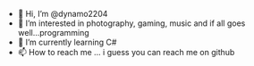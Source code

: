- 👋 Hi, I’m @dynamo2204
- 👀 I’m interested in photography, gaming, music and if all goes well...programming
- 🌱 I’m currently learning C#
- 📫 How to reach me ... i guess you can reach me on github

<!---
dynamo2204/dynamo2204 is a ✨ special ✨ repository because its `README.md` (this file) appears on your GitHub profile.
You can click the Preview link to take a look at your changes.
--->
